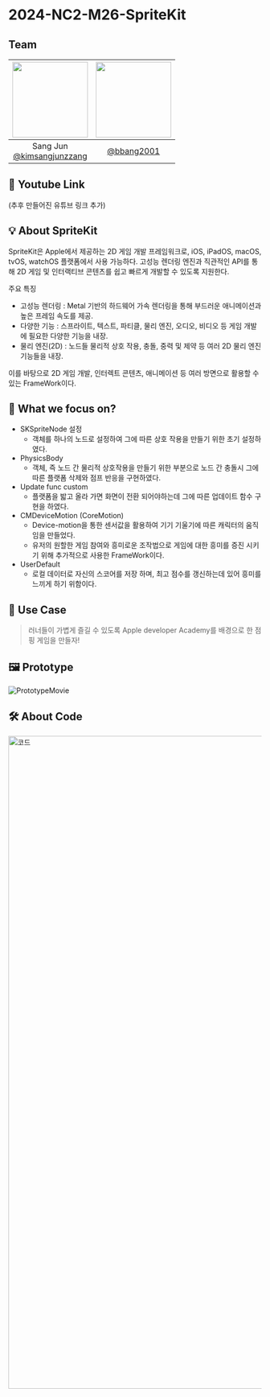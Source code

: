 # 2024-NC2-M26-SpriteKit

## Team
|<img src="https://avatars.githubusercontent.com/u/84498457?v=4" width="150" height="150"/>|<img src="https://avatars.githubusercontent.com/u/113842420?v=4" width="150" height="150"/>|
|:-:|:-:|
|Sang Jun<br/>[@kimsangjunzzang](https://github.com/kimsangjunzzang)|[@bbang2001](https://github.com/bbang2001)|

## 🎥 Youtube Link
(추후 만들어진 유튜브 링크 추가)

## 💡 About SpriteKit

SpriteKit은 Apple에서 제공하는 2D 게임 개발 프레임워크로, iOS, iPadOS, macOS, tvOS, watchOS 플랫폼에서 사용 가능하다. 
고성능 렌더링 엔진과 직관적인 API를 통해 2D 게임 및 인터랙티브 콘텐츠를 쉽고 빠르게 개발할 수 있도록 지원한다.

주요 특징
- 고성능 렌더링 : Metal 기반의 하드웨어 가속 렌더링을 통해 부드러운 애니메이션과 높은 프레임 속도를 제공.
- 다양한 기능 : 스프라이트, 텍스트, 파티클, 물리 엔진, 오디오, 비디오 등 게임 개발에 필요한 다양한 기능을 내장.
- 물리 엔진(2D) : 노드들 물리적 상호 작용, 충돌, 중력 및 제약 등 여러 2D 물리 엔진 기능들을 내장.

이를 바탕으로 2D 게임 개발, 인터렉트 콘텐츠, 애니메이션 등 여러 방면으로 활용할 수 있는 FrameWork이다.
  
## 🎯 What we focus on?
- SKSpriteNode 설정
    - 객체를 하나의 노드로 설정하여 그에 따른 상호 작용을 만들기 위한 초기 설정하였다.
- PhysicsBody
    - 객체, 즉 노드 간 물리적 상호작용을 만들기 위한 부분으로 노드 간 충돌시 그에 따른 플랫폼 삭제와 점프 반응을 구현하였다.
- Update func custom
    - 플랫폼을 밟고 올라 가면 화면이 전환 되어야하는데 그에 따른 업데이트 함수 구현을 하였다.
- CMDeviceMotion (CoreMotion)
    - Device-motion을 통한 센서값을 활용하여 기기 기울기에 따른 캐릭터의 움직임을 만들었다.
    - 유저의 원할한 게임 참여와 흥미로운 조작법으로 게임에 대한 흥미를 증진 시키기 위해 추가적으로 사용한 FrameWork이다.
- UserDefault
    - 로컬 데이터로 자신의 스코어를 저장 하며, 최고 점수를 갱신하는데 있어 흥미를 느끼게 하기 위함이다.

## 💼 Use Case
> 러너들이 가볍게 즐길 수 있도록 Apple developer Academy를 배경으로 한 점핑 게임을 만들자!

## 🖼️ Prototype
![PrototypeMovie](https://github.com/kimsangjunzzang/NC2_SpriteKit_Game/assets/84498457/34a585a8-e0c5-43ec-bb78-1c85a56915cd)

## 🛠️ About Code
<img width="1298" alt="코드" src="https://github.com/kimsangjunzzang/NC2_SpriteKit_Game/assets/84498457/a5a9afbf-3e78-426a-9742-15a7aae932a4">

